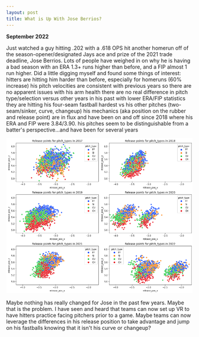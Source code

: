 ```yaml
---
layout: post
title: What is Up With Jose Berrios?
---
```


**September 2022**

Just watched a guy hitting .202 with a .618 OPS hit another homerun off of the season-opener/designated Jays ace and prize of the 2021 trade deadline, Jose Berrios. Lots of people have weighed in on why he is having a bad season with an ERA 1.3+ runs higher than before, and a FIP almost 1 run higher. Did a little digging myself and found some things of interest:
hitters are hitting him harder than before, especially for homeruns (60% increase)
his pitch velocities are consistent with previous years so there are no apparent issues with his arm health
there are no real difference in pitch type/selection versus other years in his past with lower ERA/FIP statistics
they are hitting his four-seam fastball hardest vs his other pitches (two-seam/sinker, curve, changeup)
his mechanics (aka position on the rubber and release point) are in flux and have been on and off since 2018 where his ERA and FIP were 3.84/3.90.
his pitches seem to be distinguishable from a batter's perspective...and have been for several years

![Berrios_release_points](https://github.com/CraigAdams/CraigAdams.github.io/blob/master/_posts/data/Berrios_release_points.png)

Maybe nothing has really changed for Jose in the past few years. Maybe that is the problem. I have seen and heard that teams can now set up VR to have hitters practice facing pitchers prior to a game. Maybe teams can now leverage the differences in his release position to take advantage and jump on his fastballs knowing that it isn't his curve or changeup?
